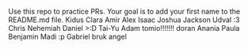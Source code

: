 Use this repo to practice PRs. Your goal is to add your first name to the README.md file.
Kidus
Clara
Amir
Alex
Isaac
Joshua
Jackson
Udval :3
Chris
Nehemiah
Daniel >:D
Tai-Yu
Adam 
tomio!!!!!!!
doran
Anania
Paula
Benjamin
Madi :p
Gabriel
bruk
angel
